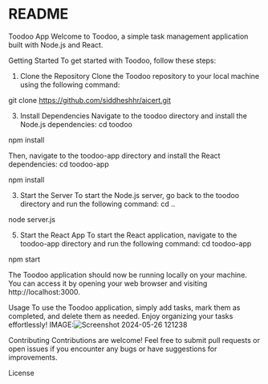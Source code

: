 # README
Toodoo App
Welcome to Toodoo, a simple task management application built with Node.js and React.

Getting Started
To get started with Toodoo, follow these steps:

1. Clone the Repository
Clone the Toodoo repository to your local machine using the following command:

git clone https://github.com/siddheshhr/aicert.git

3. Install Dependencies
Navigate to the toodoo directory and install the Node.js dependencies:
cd toodoo

npm install

Then, navigate to the toodoo-app directory and install the React dependencies:
cd toodoo-app

npm install

3. Start the Server
To start the Node.js server, go back to the toodoo directory and run the following command:
cd ..

node server.js

5. Start the React App
To start the React application, navigate to the toodoo-app directory and run the following command:
cd toodoo-app

npm start

The Toodoo application should now be running locally on your machine. You can access it by opening your web browser and visiting http://localhost:3000.

Usage
To use the Toodoo application, simply add tasks, mark them as completed, and delete them as needed. Enjoy organizing your tasks effortlessly!
IMAGE:![Screenshot 2024-05-26 121238](https://github.com/siddheshhr/aicert/assets/139670479/331b01ed-f6b3-4b03-8706-6d2af331eb96)


Contributing
Contributions are welcome! Feel free to submit pull requests or open issues if you encounter any bugs or have suggestions for improvements.

License
